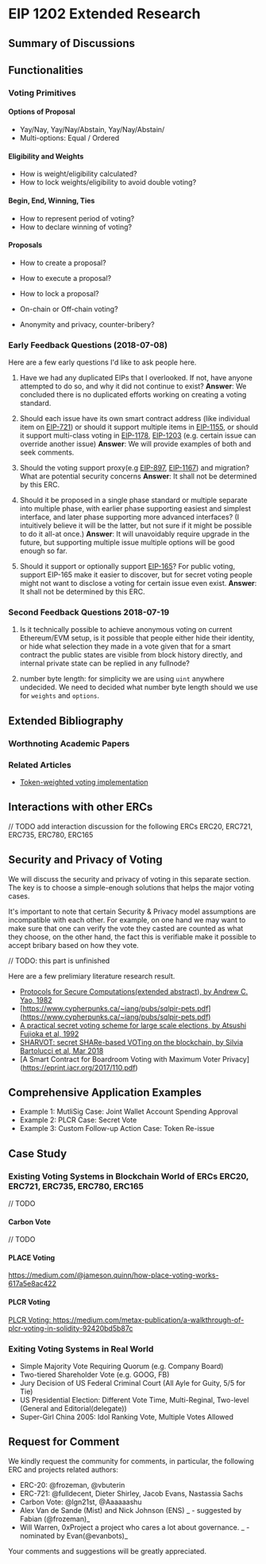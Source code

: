 # EIP 1202 Extended Research

## Summary of Discussions

## Functionalities

### Voting Primitives

#### Options of Proposal

- Yay/Nay, Yay/Nay/Abstain, Yay/Nay/Abstain/
- Multi-options: Equal / Ordered

#### Eligibility and Weights

- How is weight/eligibility calculated?
- How to lock weights/eligibility to avoid double voting?

#### Begin, End, Winning, Ties

- How to represent period of voting?
- How to declare winning of voting?

#### Proposals

- How to create a proposal?
- How to execute a proposal?
- How to lock a proposal?

- On-chain or Off-chain voting?
- Anonymity and privacy, counter-bribery?

### Early Feedback Questions (2018-07-08)

Here are a few early questions I'd like to ask people here.

1. Have we had any duplicated EIPs that I overlooked. If not, have anyone attempted to do so, and why it did not continue to exist?
   **Answer**: We concluded there is no duplicated efforts working on creating a voting standard.

2. Should each issue have its own smart contract address (like individual item on [EIP-721](https://eips.ethereum.org/EIPS/eip-721)) or should it support multiple items in [EIP-1155](https://eips.ethereum.org/EIPS/eip-1155), or should it support multi-class voting in [EIP-1178](https://eips.ethereum.org/EIPS/eip-1178), [EIP-1203](https://github.com/ethereum/EIPs/blob/master/EIPS/eip-1203.md) (e.g. certain issue can override another issue)
   **Answer**: We will provide examples of both and seek comments.

3. Should the voting support proxy(e.g [EIP-897](https://eips.ethereum.org/EIPS/eip-897), [EIP-1167](https://eips.ethereum.org/EIPS/eip-1167)) and migration? What are potential security concerns
   **Answer**: It shall not be determined by this ERC.

4. Should it be proposed in a single phase standard or multiple separate into multiple phase, with earlier phase supporting easiest and simplest interface, and later phase supporting more advanced interfaces? (I intuitively believe it will be the latter, but not sure if it might be possible to do it all-at once.)
   **Answer**: It will unavoidably require upgrade in the future, but supporting multiple issue multiple options will be good enough so far.

5. Should it support or optionally support [EIP-165](https://eips.ethereum.org/EIPS/eip-165)? For public voting, support EIP-165 make it easier to discover, but for secret voting people might not want to disclose a voting for certain issue even exist.
   **Answer**: It shall not be determined by this ERC.

### Second Feedback Questions 2018-07-19

1. Is it technically possible to achieve anonymous voting on current Ethereum/EVM setup, is it possible that people either hide their identity, or hide what selection they made in a vote given that for a smart contract the public states are visible from block history directly, and internal private state can be replied in any fullnode?

2. number byte length: for simplicity we are using `uint` anywhere undecided. We need to decided what number byte length should we use for `weights` and `options`.

## Extended Bibliography

### Worthnoting Academic Papers

### Related Articles

- [Token-weighted voting implementation](https://blog.colony.io/token-weighted-voting-implementation-part-1-72f836b5423b)

## Interactions with other ERCs

// TODO add interaction discussion for the following ERCs
ERC20, ERC721, ERC735, ERC780, ERC165

## Security and Privacy of Voting

We will discuss the security and privacy of voting in this separate section. The key is to choose a simple-enough solutions that helps the major voting cases.

It's important to note that certain Security & Privacy model assumptions are incompatible with each other. For example, on one hand we may want to make sure that one can verify the vote they casted are counted as what they choose, on the other hand, the fact this is verifiable make it possible to accept bribary based on how they vote.

// TODO: this part is unfinished

Here are a few prelimiary literature research result.

- [Protocols for Secure Computations(extended abstract), by Andrew C. Yao, 1982](https://research.cs.wisc.edu/areas/sec/yao1982-ocr.pdf)
- [https://www.cypherpunks.ca/~iang/pubs/sqlpir-pets.pdf](https://www.cypherpunks.ca/~iang/pubs/sqlpir-pets.pdf)
- [A practical secret voting scheme for large scale elections, by Atsushi Fujioka et al, 1992](https://dl.acm.org/citation.cfm?id=713943)
- [SHARVOT: secret SHARe-based VOTing on the blockchain, by Silvia Bartolucci et al, Mar 2018](https://arxiv.org/pdf/1803.04861.pdf)
- [A Smart Contract for Boardroom Voting with Maximum Voter Privacy] (https://eprint.iacr.org/2017/110.pdf)

## Comprehensive Application Examples

- Example 1: MutliSig Case: Joint Wallet Account Spending Approval
- Example 2: PLCR Case: Secret Vote
- Example 3: Custom Follow-up Action Case: Token Re-issue

## Case Study

### Existing Voting Systems in Blockchain World of ERCs ERC20, ERC721, ERC735, ERC780, ERC165

// TODO

#### Carbon Vote

// TODO

#### PLACE Voting

https://medium.com/@jameson.quinn/how-place-voting-works-617a5e8ac422

#### PLCR Voting

[PLCR Voting: ](https://github.com/ConsenSys/PLCRVoting)
https://medium.com/metax-publication/a-walkthrough-of-plcr-voting-in-solidity-92420bd5b87c


### Exiting Voting Systems in Real World
- Simple Majority Vote Requiring Quorum (e.g. Company Board)
- Two-tiered Shareholder Vote (e.g. GOOG, FB)
- Jury Decision of US Federal Criminal Court (All Ayle for Guity, 5/5 for Tie)
- US Presidential Election: Different Vote Time, Multi-Reginal, Two-level (General and Editorial(delegate))
- Super-Girl China 2005: Idol Ranking Vote, Multiple Votes Allowed

## Request for Comment

We kindly request the community for comments, in particular, the following ERC and projects related authors:

- ERC-20: @frozeman, @vbuterin
- ERC-721: @fulldecent, Dieter Shirley, Jacob Evans, Nastassia Sachs
- Carbon Vote: @lgn21st, @Aaaaaashu
- Alex Van de Sande (Mist) and Nick Johnson (ENS) _ - suggested by Fabian (@frozeman)_
- Will Warren, 0xProject a project who cares a lot about governance. _ - nominated by Evan(@evanbots)_

Your comments and suggestions will be greatly appreciated.
